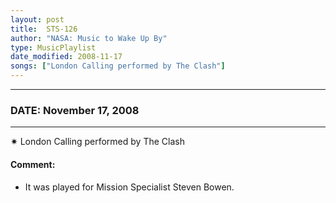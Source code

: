 ```yaml
---
layout: post
title:  STS-126
author: "NASA: Music to Wake Up By"
type: MusicPlaylist
date_modified: 2008-11-17
songs: ["London Calling performed by The Clash"]
---
```


----
### DATE: November 17, 2008
----
✷ London Calling performed by The Clash

#### Comment:
* It was played for Mission Specialist Steven Bowen.



<br/>
<center>
	<a target="_blank"
	   href="https://twitter.com/intent/tweet?hashtags=Space,NASA,Playlist,NASAWakeupCalls,SpaceProgram&text={{ page.author}}, '{{ page.songs.first }}' {{ page.title }}, {{ page.date | date: '%B %d, %Y' }}. {{ site.url }}{{ page.url }}&via=nasawakeupcalls"><i class="fab fa-twitter" alt="Tweet this page" style="font-size: 1.3em;"></i></a>
	&nbsp; 	<i class="fas fa-user-astronaut" style="font-size: 1.5em;"></i> &nbsp;
    <a type="amzn" search="'London Calling performed by The Clash'" category="popular music">
    <i class="fab fa-amazon" style="font-size: 1.3em;"></i></a>
</center>
